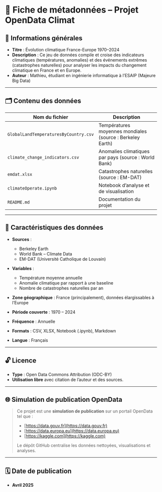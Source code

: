 # 📄 Fiche de métadonnées – Projet OpenData Climat

## 📌 Informations générales
- **Titre** : Évolution climatique France-Europe 1970–2024
- **Description** : Ce jeu de données compile et croise des indicateurs climatiques (températures, anomalies) et des événements extrêmes (catastrophes naturelles) pour analyser les impacts du changement climatique en France et en Europe.
- **Auteur** : Mathieu, étudiant en ingénierie informatique à l’ESAIP (Majeure Big Data)

---

## 🗂️ Contenu des données

| Nom du fichier                        | Description                                           |
|--------------------------------------|-------------------------------------------------------|
| `GlobalLandTemperaturesByCountry.csv` | Températures moyennes mondiales (source : Berkeley Earth) |
| `climate_change_indicators.csv`      | Anomalies climatiques par pays (source : World Bank) |
| `emdat.xlsx`                         | Catastrophes naturelles (source : EM-DAT)            |
| `climateOperate.ipynb`               | Notebook d’analyse et de visualisation               |
| `README.md`                          | Documentation du projet                              |

---

## 🧾 Caractéristiques des données

- **Sources** :  
  - Berkeley Earth  
  - World Bank – Climate Data  
  - EM-DAT (Université Catholique de Louvain)  

- **Variables** :  
  - Température moyenne annuelle  
  - Anomalie climatique par rapport à une baseline  
  - Nombre de catastrophes naturelles par an  

- **Zone géographique** : France (principalement), données élargissables à l’Europe  
- **Période couverte** : 1970 – 2024  
- **Fréquence** : Annuelle  
- **Formats** : CSV, XLSX, Notebook (.ipynb), Markdown  
- **Langue** : Français  

---

## 🔓 Licence

- **Type** : Open Data Commons Attribution (ODC-BY)
- **Utilisation libre** avec citation de l’auteur et des sources.

---

## 🌐 Simulation de publication OpenData

> Ce projet est une **simulation de publication** sur un portail OpenData tel que :
> - [https://data.gouv.fr](https://data.gouv.fr)
> - [https://data.europa.eu](https://data.europa.eu)
> - [https://kaggle.com](https://kaggle.com)
>
> Le dépôt GitHub centralise les données nettoyées, visualisations et analyses.

---

## 🗓️ Date de publication
- **Avril 2025**
